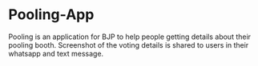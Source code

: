 # Pooling-App
Pooling  is an application for BJP to help people getting details about their pooling booth. Screenshot of the voting details is shared to users in their whatsapp and text message.
